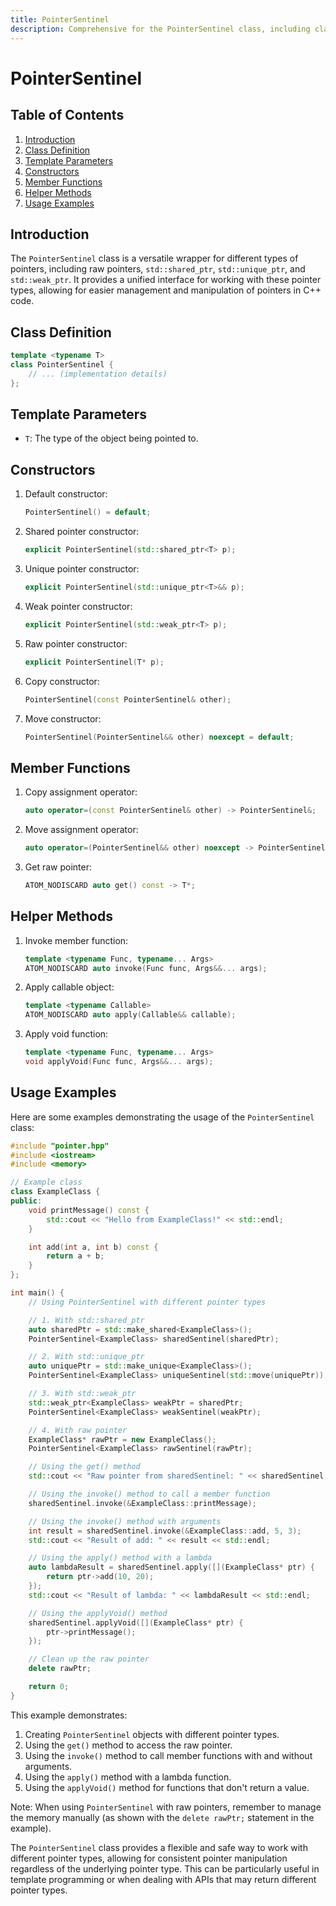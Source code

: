 ```yaml
---
title: PointerSentinel
description: Comprehensive for the PointerSentinel class, including class definition, template parameters, constructors, member functions, helper methods, and usage examples for managing various pointer types in C++.
---
```


# PointerSentinel

## Table of Contents

1. [Introduction](#introduction)
2. [Class Definition](#class-definition)
3. [Template Parameters](#template-parameters)
4. [Constructors](#constructors)
5. [Member Functions](#member-functions)
6. [Helper Methods](#helper-methods)
7. [Usage Examples](#usage-examples)

## Introduction

The `PointerSentinel` class is a versatile wrapper for different types of pointers, including raw pointers, `std::shared_ptr`, `std::unique_ptr`, and `std::weak_ptr`. It provides a unified interface for working with these pointer types, allowing for easier management and manipulation of pointers in C++ code.

## Class Definition

```cpp
template <typename T>
class PointerSentinel {
    // ... (implementation details)
};
```

## Template Parameters

- `T`: The type of the object being pointed to.

## Constructors

1. Default constructor:

   ```cpp
   PointerSentinel() = default;
   ```

2. Shared pointer constructor:

   ```cpp
   explicit PointerSentinel(std::shared_ptr<T> p);
   ```

3. Unique pointer constructor:

   ```cpp
   explicit PointerSentinel(std::unique_ptr<T>&& p);
   ```

4. Weak pointer constructor:

   ```cpp
   explicit PointerSentinel(std::weak_ptr<T> p);
   ```

5. Raw pointer constructor:

   ```cpp
   explicit PointerSentinel(T* p);
   ```

6. Copy constructor:

   ```cpp
   PointerSentinel(const PointerSentinel& other);
   ```

7. Move constructor:

   ```cpp
   PointerSentinel(PointerSentinel&& other) noexcept = default;
   ```

## Member Functions

1. Copy assignment operator:

   ```cpp
   auto operator=(const PointerSentinel& other) -> PointerSentinel&;
   ```

2. Move assignment operator:

   ```cpp
   auto operator=(PointerSentinel&& other) noexcept -> PointerSentinel& = default;
   ```

3. Get raw pointer:

   ```cpp
   ATOM_NODISCARD auto get() const -> T*;
   ```

## Helper Methods

1. Invoke member function:

   ```cpp
   template <typename Func, typename... Args>
   ATOM_NODISCARD auto invoke(Func func, Args&&... args);
   ```

2. Apply callable object:

   ```cpp
   template <typename Callable>
   ATOM_NODISCARD auto apply(Callable&& callable);
   ```

3. Apply void function:

   ```cpp
   template <typename Func, typename... Args>
   void applyVoid(Func func, Args&&... args);
   ```

## Usage Examples

Here are some examples demonstrating the usage of the `PointerSentinel` class:

```cpp
#include "pointer.hpp"
#include <iostream>
#include <memory>

// Example class
class ExampleClass {
public:
    void printMessage() const {
        std::cout << "Hello from ExampleClass!" << std::endl;
    }

    int add(int a, int b) const {
        return a + b;
    }
};

int main() {
    // Using PointerSentinel with different pointer types

    // 1. With std::shared_ptr
    auto sharedPtr = std::make_shared<ExampleClass>();
    PointerSentinel<ExampleClass> sharedSentinel(sharedPtr);

    // 2. With std::unique_ptr
    auto uniquePtr = std::make_unique<ExampleClass>();
    PointerSentinel<ExampleClass> uniqueSentinel(std::move(uniquePtr));

    // 3. With std::weak_ptr
    std::weak_ptr<ExampleClass> weakPtr = sharedPtr;
    PointerSentinel<ExampleClass> weakSentinel(weakPtr);

    // 4. With raw pointer
    ExampleClass* rawPtr = new ExampleClass();
    PointerSentinel<ExampleClass> rawSentinel(rawPtr);

    // Using the get() method
    std::cout << "Raw pointer from sharedSentinel: " << sharedSentinel.get() << std::endl;

    // Using the invoke() method to call a member function
    sharedSentinel.invoke(&ExampleClass::printMessage);

    // Using the invoke() method with arguments
    int result = sharedSentinel.invoke(&ExampleClass::add, 5, 3);
    std::cout << "Result of add: " << result << std::endl;

    // Using the apply() method with a lambda
    auto lambdaResult = sharedSentinel.apply([](ExampleClass* ptr) {
        return ptr->add(10, 20);
    });
    std::cout << "Result of lambda: " << lambdaResult << std::endl;

    // Using the applyVoid() method
    sharedSentinel.applyVoid([](ExampleClass* ptr) {
        ptr->printMessage();
    });

    // Clean up the raw pointer
    delete rawPtr;

    return 0;
}
```

This example demonstrates:

1. Creating `PointerSentinel` objects with different pointer types.
2. Using the `get()` method to access the raw pointer.
3. Using the `invoke()` method to call member functions with and without arguments.
4. Using the `apply()` method with a lambda function.
5. Using the `applyVoid()` method for functions that don't return a value.

Note: When using `PointerSentinel` with raw pointers, remember to manage the memory manually (as shown with the `delete rawPtr;` statement in the example).

The `PointerSentinel` class provides a flexible and safe way to work with different pointer types, allowing for consistent pointer manipulation regardless of the underlying pointer type. This can be particularly useful in template programming or when dealing with APIs that may return different pointer types.
